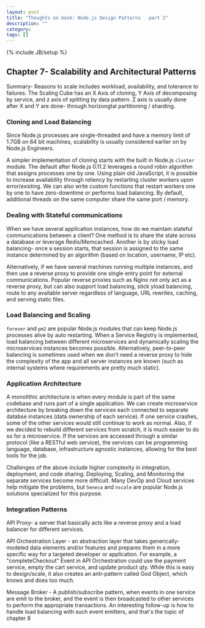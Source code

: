 ```yaml
---
layout: post
title: "Thoughts on book: Node.js Design Patterns   part 2"
description: ""
category: 
tags: []
---
```

{% include JB/setup %}

## Chapter 7- Scalability and Architectural Patterns

Summary- Reasons to scale includes workload, availability, and tolerance to failures. The Scaling Cube has an X Axis of cloning, Y Axis of decomposing by service, and z axis of splitting by data pattern. Z axis is usually done after X and Y are done- through horizongtal partitioning / sharding.

### Cloning and Load Balancing

Since Node.js processes are single-threaded and have a memory limit of 1.7GB on 64 bit machines, scalability is usually considered earlier on by Node.js Engineers.


A simpler implementation of cloning starts with the built in Node.js <code>cluster</code> module. The default after Node.js 0.11.2 leverages a round robin algorithm that assigns processes one by one. Using plain old JavaScript, it is possible to increase availability through reliency by restarting cluster workers upon error/existing. We can also write custom functions that restart workers one by one to have zero-downtime or performs load balancing. By default, additional threads on the same computer share the same port / memory.

### Dealing with Stateful communications

When we have several application instances, how do we maintain stateful communications between a client? One method is to share the state across a database or leverage Redis/Memcached. Another is by sticky load balancing- once a session starts, that session is assigned to the same instance determined by an algorithm (based on location, username, IP etc).

Alternatively, if we have several machines running multiple instances, and then use a reverse proxy to provide one single entry point for external communications. Popular reverse proxies such as Nginx not only act as a reverse proxy, but can also support load balancing, stick yload balancing, route to any available server regardless of language, URL rewrites, caching, and serving static files.

### Load Balancing and Scaling

<code>forever</code> and <code>pm2</code> are popular Node.js modules that can keep Node.js processes alive by auto restarting. When a Service Registry is implemented, load balancing between different microservices and dynamically scaling the microservices instances becomes possible. Alternatively, peer-to-peer balancing is sometimes used when we don't need a reverse proxy to hide the complexity of the app and all server instances are known (such as internal systems where requirements are pretty much static).

 ### Application Architecture

A monolithic architecture is when every module is part of the same codebase and runs part of a single application. We can create microservice architecture by breaking down the services each connected to separate databse instances (data ownership of each service). If one service crashes, some of the other services would still continue to work as normal. Also, if we decided to rebuild different services from scratch, it is much easier to do so for a microservice. If the services are accessed through a similar protocol (like a RESTful web service), the services can be programming language, database, infrastructure agnostic instances, allowing for the best tools for the job.

Challenges of the above include higher complexity in integration, deployment, and code sharing. Deploying, Scaling, and Monitoring the separate services become more difficult. Many DevOp and Cloud services help mitigate the problems, but <code>Seneca</code> and <code>nscale</code> are popular Node.js solutions specialized for this purpose.

### Integration Patterns

API Proxy- a server that basically acts like a reverse proxy and a load balancer for different services.

API Orchestration Layer - an abstraction layer that takes generically-modeled data elements and/or features and prepares them in a more specific way for a targeted developer or application. For example, a "completeCheckout" Event in API Orchestration could use the payment service, empty the cart service, and update product qty. While this is easy to design/scale, it also creates an anti-pattern called God Object, which knows and does too much.

Message Broker - A publish/subscribe pattern, when events in one service are emit to the broker, and the event is then broadcasted to other services to perform the appropriate transactions.
An interesting follow-up is how to handle load balancing with such event emitters, and that's the topic of chapter 8






